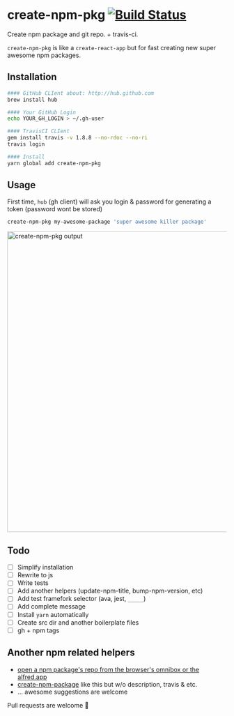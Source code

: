 # create-npm-pkg [![Build Status](https://travis-ci.org/a-x-/create-npm-pkg.svg?branch=master)](https://travis-ci.org/a-x-/create-npm-pkg)

Create npm package and git repo. + travis-ci.

`create-npm-pkg` is like a `create-react-app` but for fast creating new super awesome npm packages.

## Installation
```bash
#### GitHub CLIent about: http://hub.github.com
brew install hub

#### Your GitHub Login
echo YOUR_GH_LOGIN > ~/.gh-user

#### TravisCI CLIent
gem install travis -v 1.8.8 --no-rdoc --no-ri
travis login

#### Install
yarn global add create-npm-pkg
```

## Usage

First time, `hub` (gh client) will ask you login & password for generating a token (password wont be stored)

```bash
create-npm-pkg my-awesome-package 'super awesome killer package'
```

<img width="690" alt="create-npm-pkg output" src="https://cloud.githubusercontent.com/assets/6201068/26523846/8f2ed486-4329-11e7-8162-b2e77a7981fc.png">

## Todo

* [ ] Simplify installation
* [ ] Rewrite to js
* [ ] Write tests
* [ ] Add another helpers (update-npm-title, bump-npm-version, etc)
* [ ] Add test framefork selector (ava, jest, `_____`)
* [ ] Add complete message
* [ ] Install `yarn` automatically
* [ ] Create src dir and another boilerplate files
* [ ] gh + npm tags

## Another npm related helpers
* [open a npm package's repo from the browser's omnibox or the alfred.app](http://npmapi.invntrm.ru)
* [create-npm-package](https://github.com/MatteoGabriele/create-npm-package) like this but w/o description, travis & etc.
* ... awesome suggestions are welcome

Pull requests are welcome 👋
